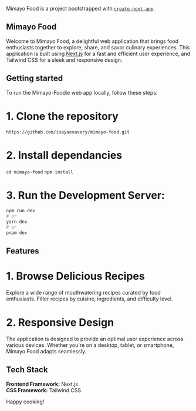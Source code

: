Mimayo Food is a project bootstrapped with [`create-next-app`](https://github.com/vercel/next.js/tree/canary/packages/create-next-app).

## Mimayo Food

Welcome to Mimayo Food, a delightful web application that brings food enthusiasts together to explore, share, and savor culinary experiences. This application is built using  [Next.js](https://nextjs.org/) for a fast and efficient user experience, and Tailwind CSS for a sleek and responsive design.

## Getting started
To run the Mimayo-Foodie web app locally, follow these steps:

# 1. Clone the repository

```https://github.com/isayaexavery/mimayo-food.git```

# 2. Install dependancies

```cd mimayo-food```
```npm install```

# 3. Run the Development Server:

```bash
npm run dev
# or
yarn dev
# or
pnpm dev
```

## Features
# 1. Browse Delicious Recipes
Explore a wide range of mouthwatering recipes curated by food enthusiasts. Filter recipes by cuisine, ingredients, and difficulty level.

# 2. Responsive Design
The application is designed to provide an optimal user experience across various devices. Whether you're on a desktop, tablet, or smartphone, Mimayo Food adapts seamlessly.

## Tech Stack
**Frontend Framework:**  Next.js <br>
**CSS Framework:** Tailwind CSS

Happy cooking!

